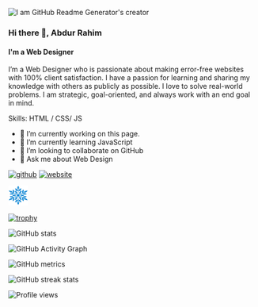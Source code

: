 
![I am GitHub Readme Generator's creator](https://images.pexels.com/photos/12786595/pexels-photo-12786595.jpeg?auto=compress&cs=tinysrgb&w=1260&h=750&dpr=1)
### Hi there 👋, Abdur Rahim
#### I'm a Web Designer


I’m a Web Designer who is passionate about making error-free websites with 100% client satisfaction. I have a passion for learning and sharing my knowledge with others as publicly as possible. I love to solve real-world problems. I am strategic, goal-oriented, and always work with an end goal in mind.

Skills:  HTML / CSS/ JS

- 🔭 I’m currently working on this page. 
- 🌱 I’m currently learning JavaScript 
- 👯 I’m looking to collaborate on GitHub 
- 💬 Ask me about Web Design 


[<img src='https://cdn.jsdelivr.net/npm/simple-icons@3.0.1/icons/github.svg' alt='github' height='40'>](https://github.com/a-r-hridoy)  [<img src='https://cdn.jsdelivr.net/npm/simple-icons@3.0.1/icons/icloud.svg' alt='website' height='40'>](http://127.0.0.1:5500/index.html)  

<a href='https://archiveprogram.github.com/'><img src='https://raw.githubusercontent.com/acervenky/animated-github-badges/master/assets/acbadge.gif' width='40' height='40'></a> 

[![trophy](https://github-profile-trophy.vercel.app/?username=a-r-hridoy)](https://github.com/ryo-ma/github-profile-trophy)

![GitHub stats](https://github-readme-stats.vercel.app/api?username=a-r-hridoy&show_icons=true)  

![GitHub Activity Graph](https://activity-graph.herokuapp.com/graph?username=a-r-hridoy)  

![GitHub metrics](https://metrics.lecoq.io/a-r-hridoy)  

![GitHub streak stats](https://streak-stats.demolab.com/?user=a-r-hridoy)  

![Profile views](https://gpvc.arturio.dev/a-r-hridoy)  













